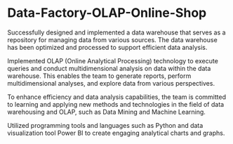 # Data-Factory-OLAP-Online-Shop

Successfully designed and implemented a data warehouse that serves as a repository for managing data from various sources. The data warehouse has been optimized and processed to support efficient data analysis.

Implemented OLAP (Online Analytical Processing) technology to execute queries and conduct multidimensional analysis on data within the data warehouse. This enables the team to generate reports, perform multidimensional analyses, and explore data from various perspectives.

To enhance efficiency and data analysis capabilities, the team is committed to learning and applying new methods and technologies in the field of data warehousing and OLAP, such as Data Mining and Machine Learning.

Utilized programming tools and languages such as Python and data visualization tool Power BI to create engaging analytical charts and graphs.
